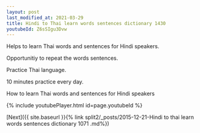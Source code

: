 ```yaml
---
layout: post
last_modified_at: 2021-03-29
title: Hindi to Thai learn words sentences dictionary 1430 
youtubeId: Z6sSIgu3Dvw
---
```

 
 
Helps to learn Thai words and sentences for Hindi speakers.

Opportunitiy to repeat the words sentences. 

Practice Thai language. 
 
10 minutes practice every day. 
 
How to learn Thai words and sentences for Hindi speakers 
 
{% include youtubePlayer.html id=page.youtubeId %}
 
 
[Next]({{ site.baseurl }}{% link  split2/_posts/2015-12-21-Hindi to thai learn words sentences dictionary 1071 .md%})
 
